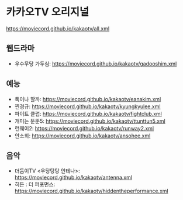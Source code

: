 # 카카오TV 오리지널
https://moviecord.github.io/kakaotv/all.xml


## 웹드라마
- 우수무당 가두심: https://moviecord.github.io/kakaotv/gadooshim.xml

## 예능
- 톡이나 할까: https://moviecord.github.io/kakaotv/eanakim.xml
- 찐경규: https://moviecord.github.io/kakaotv/kyungkyulee.xml
- 파이트 클럽: https://moviecord.github.io/kakaotv/fightclub.xml
- 개미는 뚠뚠5: https://moviecord.github.io/kakaotv/ttunttun5.xml
- 런웨이2: https://moviecord.github.io/kakaotv/runway2.xml
- 안소희: https://moviecord.github.io/kakaotv/ansohee.xml

## 음악
- 더듬이TV <우당탕탕 안테나>: https://moviecord.github.io/kakaotv/antenna.xml
- 히든 : 더 퍼포먼스: https://moviecord.github.io/kakaotv/hiddentheperformance.xml
